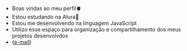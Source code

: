 * Boas vindas ao meu perfil🫀
* Estou estudando na Alura🧐
* Estou me desenvolvendo na linguagem JavaScript
* Utilizo esse espaço para organização e compartilhamento dos meus projetos desenvolvdos
* ([e-mail](francisco.kailaine@escola.pr.gov.br))

